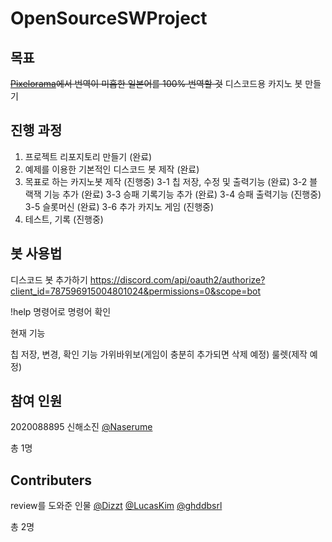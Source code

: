 # OpenSourceSWProject

## 목표
~~[Pixelorama](https://github.com/Orama-Interactive/Pixelorama)에서 번역이 미흡한 일본어를 100% 번역할 것~~
디스코드용 카지노 봇 만들기

## 진행 과정
1. 프로젝트 리포지토리 만들기 (완료)
2. 예제를 이용한 기본적인 디스코드 봇 제작 (완료)
3. 목표로 하는 카지노봇 제작 (진행중)
3-1 칩 저장, 수정 및 출력기능 (완료)
3-2 블랙잭 기능 추가 (완료)
3-3 승패 기록기능 추가 (완료)
3-4 승패 출력기능 (진행중)
3-5 슬롯머신 (완료)
3-6 추가 카지노 게임 (진행중)
4. 테스트, 기록 (진행중)

## 봇 사용법
디스코드 봇 추가하기
https://discord.com/api/oauth2/authorize?client_id=787596915004801024&permissions=0&scope=bot

!help 명령어로 명령어 확인

현재 기능

칩 저장, 변경, 확인 기능
가위바위보(게임이 충분히 추가되면 삭제 예정)
룰렛(제작 예정)

## 참여 인원
2020088895 신해소진 [@Naserume](https://github.com/Naserume)

총 1명

## Contributers
review를 도와준 인물
[@Dizzt](https://github.com/theDizzt)
[@LucasKim](https://github.com/Lucas0828)
[@ghddbsrl](https://github.com/ghddbsrl)

총 2명
